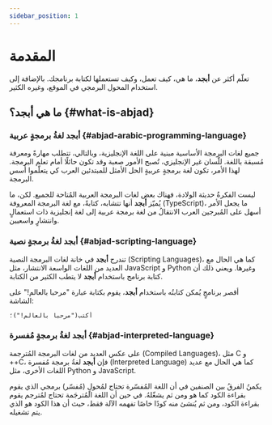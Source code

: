 ```yaml
---
sidebar_position: 1
---
```


# المقدمة

تعلّم أكثر عن **أبجد**، ما هي، كيف تعمل، وكيف تستعملها لكتابة برنامجك. بالإضافة إلى استخدام المحول البرمجي في الموقع،
وغيره الكثير.

## ما هي **أبجد**؟ {#what-is-abjad}

### **أبجد** لغةُ برمجةٍ عربية {#abjad-arabic-programming-language}

جميع لغات البرمجة الأساسية مبنية على اللغة الإنجليزية، وبالتالي، تتطلب مهارةً ومعرفة مُسبقة باللغة. للّسان غير
الإنجليزي، تُصبح الأمور صعبة وقد تكون حائلًا أمام تعلم البرمجة. لهذا الأمر، تكون لغة برمجةٍ عربيةٍ الحل الأمثل للمبتدئين
العرب كي يتعلّموا أُسس البرمجة.

ليست الفكرةُ حديثة الولادة، فهناك بعض لغات البرمجة العربية المُتاحة للجميع. لكن، ما يُميّز **أبجد** أنها تتشابه، كتابةً،
مع
لغة البرمجة المعروفة (TypeScript)، ما يجعل الأمر أسهل على المُبرجين العرب الانتقالُ من لغة برمجة عربية إلى لغة إنجليزية
ذات استعمالٍ وانتشارٍ واسعيين.

### **أبجد** لغةُ برمجةٍ نصية {#abjad-scripting-language}

تندرج **أبجد** في خانة لغات البرمجة النصية (Scripting Languages)، كما هي الحال مع العديد من اللغات الواسعة الانتشار، مثل
JavaScript و Python وغيرها. ويعني ذلك أن كتابة برنامج باستخدام **أبجد** لا يتطب الكثير من الكتابة.

أقصر برنامجٍ يُمكن كتابتُه باستخدام **أبجد**، يقوم بكتابة عبارة "مرحبا بالعالم!" على الشاشة:

```abjad
أكتب("مرحبا بالعالم!")؛
```

### **أبجد** لغةُ برمجةٍ مُفسرة {#abjad-interpreted-language}

على عكس العديد من لغات البرمجة المُترجمة (Compiled Languages)، مثل C و ++C، فإن **أبجد** لغةُ برمجة مُفسرة (Interpreted
Language) كما هي الحال مع عديد اللغات الأخرى، مثل Python و JavaScript.

يكمنُ الفرقُ بين الصنفين في أن اللغة المُفسّرة تحتاج لمُحولٍ (مُفسّر) برمجي الذي يقوم بقراءة الكود كما هو ومن ثم
يشغّلهُ.
في حين أن اللغة المُترجَمة تحتاج لمُترجم يقوم بقراءة الكود، ومن ثم يُنشئ منه كودًا خاصًا تفهمه الآلة فقط، حيث أن هذا
الكود هو الذي يتم تشغيله.